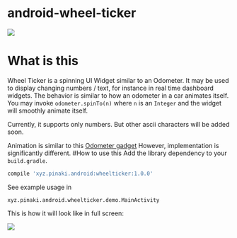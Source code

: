 # android-wheel-ticker
![](https://github.com/spinaki/android-wheel-ticker/blob/master/assets/compress.gif)
# What is this
Wheel Ticker is a spinning UI Widget similar to an Odometer. It may be used to display changing
numbers / text, for instance in real time dashboard widgets. The behavior is similar to how an odometer in a car
animates itself. You may invoke `odometer.spinTo(n)` where `n` is an `Integer` and the widget will smoothly animate
itself.

Currently, it supports only numbers. But other ascii characters will be added soon.

Animation is similar to this [Odometer gadget](http://kevindion.com/2010/12/android-odometer-ui-tutorial-part-1/)
However, implementation is significantly different.
#How to use this
Add the library dependency to your `build.gradle`.
```groovy
compile 'xyz.pinaki.android:wheelticker:1.0.0'
```
See example usage in
~~~~
xyz.pinaki.android.wheelticker.demo.MainActivity
~~~~

This is how it will look like in full screen:

![](https://github.com/spinaki/android-wheel-ticker/blob/master/assets/demo.gif)